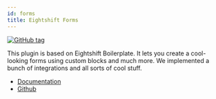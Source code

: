 ```yaml
---
id: forms
title: Eightshift Forms
---
```


[![GitHub tag](https://img.shields.io/github/tag/infinum/eightshift-forms.svg?style=for-the-badge)](https://github.com/infinum/eightshift-forms)

This plugin is based on Eightshift Boilerplate. It lets you create a cool-looking forms using custom blocks and much more. We implemented a bunch of integrations and all sorts of cool stuff.

* [Documentation](/forms/intro)
* [Github](https://github.com/infinum/eightshift-forms)
